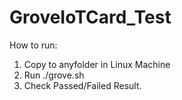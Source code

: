 # GroveIoTCard_Test
How to run:
1. Copy to anyfolder in Linux Machine
2. Run ./grove.sh
3. Check Passed/Failed Result.


